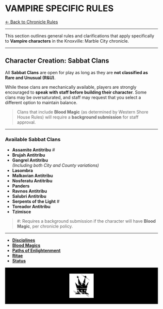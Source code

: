 # VAMPIRE SPECIFIC RULES  

[← Back to Chronicle Rules](../README.md)  

-----
This section outlines general rules and clarifications that apply specifically to **Vampire characters** in the Knoxville: Marble City chronicle.

-----

## Character Creation: Sabbat Clans

All **Sabbat Clans** are open for play as long as they are **not classified as Rare and Unusual (R&U)**.

While these clans are mechanically available, players are strongly encouraged to **speak with staff before building their character**. Some clans may be oversaturated, and staff may request that you select a different option to maintain balance.

> Clans that include **Blood Magic** (as determined by Western Shore House Rules) will require a **background submission** for staff approval.

---

### Available Sabbat Clans

- **Assamite Antitribu** \#
- **Brujah Antitribu**
- **Gangrel Antitribu**  
  *(Including both City and County variations)*
- **Lasombra**
- **Malkavian Antitribu**
- **Nosferatu Antitribu**
- **Panders**
- **Ravnos Antitribu**
- **Salubri Antitribu**
- **Serpents of the Light** \#
- **Toreador Antitribu**
- **Tzimisce**

> \#: Requires a background submission if the character will have **Blood Magic**, per chronicle policy.

---


- [**Disciplines**](./DISCIPLINES.md)
- [**Blood Magics**](./BLOOD-MAGIC.md)
- [**Paths of Enlightenment**](./PATHS.md)
- [**Ritae**](./RITAE.md)
- [**Status**](./STATUS.md)

<p align="center" style="background-color: #000; padding: 20px;">
  <img src="https://raw.githubusercontent.com/mckn-larp/.github/main/profile/05-queen-glow.png" alt="Knoxville Crown Footer" width="80" style="margin: 0 20px; vertical-align: middle;" />
</p>
